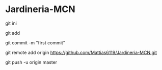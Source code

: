 # Jardineria-MCN
git  ini

git add 

git commit -m "first commit"

git remote add origin https://github.com/Mattias6119/Jardineria-MCN.git

git push -u origin master
